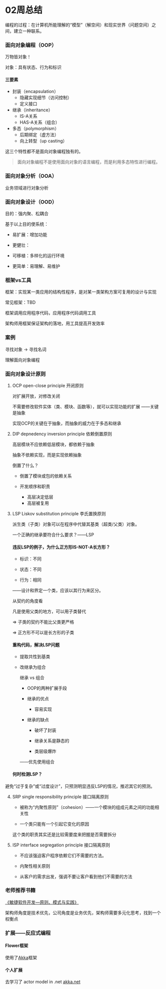 02周总结
===

编程的过程：在计算机所能理解的“模型”（解空间）和现实世界（问题空间）之间，建立一种联系。

### 面向对象编程（OOP）

万物皆对象！

对象：具有状态、行为和标识

#### 三要素

- 封装（encapsulation）
  - 隐藏实现细节（访问控制）
  - 定义接口
- 继承（inheritance）
  - IS-A关系
  - HAS-A关系（组合）
- 多态（polymorphism）
  - 后期绑定（虚方法）
  - 向上转型（up casting）

这三个特性都不是面向对象编程独有的。

>  面向对象编程不是使用面向对象的语言编程，而是利用多态特性进行编程。

### 面向对象分析（OOA）

业务领域进行对象分析

### 面向对象设计（OOD）

目的：强内聚、松耦合

基于以上目的使系统：

- 易扩展：增加功能

- 更健壮：

- 可移植：多样化的运行环境

- 更简单：易理解、易维护

### 框架vs工具

框架：实现某一类应用的结构性程序，是对某一类架构方案可复用的设计与实现

常见框架：TBD

框架调用应用程序代码，应用程序代码调用工具

架构师用框架保证架构的落地，用工具提高开发效率

### 案例

寻找对象 -> 寻找名词

理解面向对象编程

### 面向对象设计原则

1. OCP open-close principle 开闭原则

   对扩展开放，对修改关闭

   不需要修改软件实体（类、模块、函数等），就可以实现功能的扩展 ——关键是抽象

   实现OCP的关键在于抽象，而抽象的威力在于多态和继承

2. DIP depnedency inversion principle 依赖倒置原则

   高层模块不应依赖低层模块，都依赖于抽象

   抽象不依赖实现，而是实现依赖抽象

   倒置了什么？

   - 倒置了模块或包的依赖关系

   - 开发顺序和职责
     - 高层决定低层
     - 高层被复用

3. LSP Liskov substitution principle 李氏置换原则

   派生类（子类）对象可以在程序中代替其基类（超类/父类）对象。

   一个正确的继承要符合什么要求？——LSP

   #### 违反LSP的例子，为什么正方形IS-NOT-A长方形？

   - 标识：不同

   - 状态：不同

   - 行为：相同

    ——设计和界定一个类，应该以其行为来区分。

   从契约的角度看

   凡是使用父类的地方，可以用子类替代

   => 子类的契约不能比父类更严格

   => 正方形不可以是长方形的子类

   #### 重构代码，解决LSP问题

   - 提取共性到基类

   - 改继承为组合

     继承 vs 组合

     - OOP的两种扩展手段

     - 继承的优点

       - 容易实现

     - 继承的缺点

       - 破坏了封装

       - 继承关系是静态的

       - 类层级爆炸

     ——优先使用组合

   #### 何时检测LSP？

避免“过于复杂”或“过度设计”，只预测明显违反LSP的情况，推迟其它的预测。
   
4. SRP single responsibility principle 接口隔离原则

   - 被称为“内聚性原则”（cohesion）——一个模块的组成元素之间的功能相关性

   - 一个类只能有一个引起它变化的原因

   这个类的职责其实还是比较需要度来把握是否需要拆分

5. ISP interface segregation principle 接口隔离原则

   - 不应该强迫客户程序依赖它们不需要的方法。

   - 内聚性相关原则
   - 从客户的需求出发，强调不要让客户看到他们不需要的方法

### 老师推荐书籍

[《敏捷软件开发—原则、模式与实践》](https://item.jd.com/10078483.html)


架构师角度是技术优先，公司角度是业务优先，架构师需要多元化思考，找到一个权衡点

### 扩展——反应式编程

#### Flower框架

使用了[Akka](https://akka.io/)框架

#### 个人扩展

去学习了 actor model in .net [akka.net](https://getakka.net/)
